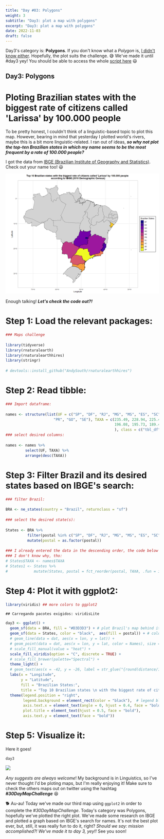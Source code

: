 ```yaml
---
title: "Day #03: Polygons"
weight: 3
subtitle: "Day3: plot a map with polygons"
excerpt: "Day3: plot a map with polygons"
date: 2022-11-03
draft: false
---
```


Day3's category is: **Polygons**. If you don't know what a *Polygon* is, [I didn't know either](https://en.wikipedia.org/wiki/Polygon). Hopefully, the plot suits the challenge. 😅 We've made it until #day3 yey! You should be able to access the whole [script here](https://github.com/Larissa-Cury/blogScripts.git) 😃

## Day3: Polygons

# Ploting Brazilian states with the biggest rate of citizens called 'Larissa' by 100.000 people

To be pretty honest, I couldn't think of a linguistic-based topic to plot this map. However, bearing in mind that yesterday I plotted world's rivers, maybe this is a bit more linguistic-related. I ran out of ideas, ***so why not plot the top-ten Brazilian states in which my name seems to be the most frequent by a rate of 100.000 people?***

I got the data from [IBGE (Brazilian Institute of Geography and Statistics)](https://censo2010.ibge.gov.br/nomes/#/search/response/187). Check out your name too! 😃

<center>

![](images/paste-2B1C6700.png)

</center>

Enough talking! ***Let's check the code out?!***

# Step 1: Load the relevant packages:


```r
### Maps challenge 

library(tidyverse)
library(rnaturalearth)
library(rnaturalearthhires)
library(stringr)

# devtools::install_github("AndySouth/rnaturalearthhires")
```

# Step 2: Read tibble:


```r
### Import dataframe: 

names <- structure(list(UF = c("SP", "DF", "RJ", "MG", "MS", "ES", "SC", 
                      "PR", "GO", "SE"), TAXA = c(235.49, 228.94, 225.44, 202.44, 196.4, 
                                                  196.08, 195.73, 189.45, 184.87, 184.81)), row.names = c(NA, -10L
                                                  ), class = c("tbl_df", "tbl", "data.frame")) 
### select desired columns:

names <- names %>% 
         select(UF, TAXA) %>% 
         arrange(desc(TAXA))
```

# Step 3: Filter Brazil and its desired states based on IBGE's search:


```r
### filter Brazil: 

BRA <- ne_states(country = "Brazil", returnclass = "sf") 

### select the desired state(s):

States <- BRA %>%
          filter(postal %in% c("SP", "DF", "RJ", "MG", "MS", "ES", "SC", "PR", "GO", "SE")) %>% 
          mutate(postal = as.factor(postal)) 

### I already entered the data in the descending order, the code below is NOT working,
### I don't know why, tho: 
# States$TAXA <- names$TAXA
# States1 <- States %>% 
#            mutate(States, postal = fct_reorder(postal, TAXA, .fun = identity))
```

# Step 4: Plot it with ggplot2:


```r
library(viridis) ## more colors to ggplot2
```

```
## Carregando pacotes exigidos: viridisLite
```

```r
day3 <- ggplot() + 
  geom_sf(data = BRA, fill = "#D3D3D3") + # plot Brazil's map behind it
  geom_sf(data = States, color = "black",  aes(fill = postal)) + # color of the map's border (color); color inside of it (fill)
  # geom_line(data = dat, aes(x = lon, y = lat)) +
  # geom_point(data = dat, aes(x = lon, y = lat, color = Names), size = 3.5, shape = 18) +
  # scale_fill_manual(value = "heat") +
  scale_fill_viridis(option = "C", discrete = TRUE) + 
  # scale_fill_brewer(palette="Spectral") + 
  theme_light() +
  # geom_text(aes(x = -42, y = -26, label = str_glue("{round(distance/1000, 2)} km"))) +
  labs(x = "Longitude",
       y = "Latitude",
       fill = "Brazilian States:",
       title = "Top 10 Brazilian states \n with the biggest rate of citizens called 'Larissa' by 100.000 people \n according to IBGE (2010 Demographic Census)") +
  theme(legend.position = "right",
        legend.background = element_rect(color = "black"),  # legend block
        axis.text.x = element_text(angle = 0, hjust = 0.4, face = "bold"), # caption
        plot.title = element_text(hjust = 0.5, face = "bold"),
        axis.text.y = element_text(face = "bold")) 
```

# Step 5: Visualize it:

Here it goes!


```r
day3
```

<img src="{{< blogdown/postref >}}index_files/figure-html/unnamed-chunk-5-1.png" width="672" />

*Any suggests are always welcome*! My background is in Linguistics, so I've never thought I'd be ploting maps, but I'm really enjoying it! Make sure to check the others maps out on twitter using the hashtag ***#30DayMapChallenge*** 😆

🐕 Au-au! Today we've made our third map using `ggplot2` in order to complete the *#30DayMapChallenge*. Today's category was Polygons, hopefully we've plotted the right plot. We've made some research on IBGE and plotted a graph based on IBGE's search for names. It's not the best plot ever, but, still, it was really fun to do it, right? *Should we say: mission accomplished?! We've made it to day 3, yey!!* See you soon!
